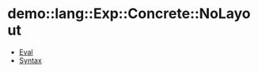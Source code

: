 # demo::lang::Exp::Concrete::NoLayout


   * [Eval](Library/demo/lang/Exp/Concrete/NoLayout/Eval.md)
   * [Syntax](Library/demo/lang/Exp/Concrete/NoLayout/Syntax.md)